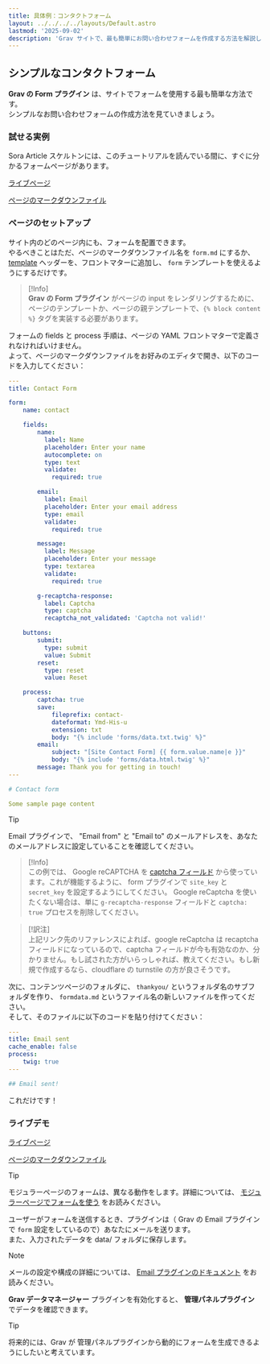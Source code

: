 ```yaml
---
title: 具体例：コンタクトフォーム
layout: ../../../../layouts/Default.astro
lastmod: '2025-09-02'
description: 'Grav サイトで、最も簡単にお問い合わせフォームを作成する方法を解説します。'
---
```


<h2 id="simple-contact-form">シンプルなコンタクトフォーム</h2>

**Grav の Form プラグイン** は、サイトでフォームを使用する最も簡単な方法です。  
シンプルなお問い合わせフォームの作成方法を見ていきましょう。

<h3 id="a-live-example">試せる実例</h3>

Sora Article スケルトンには、このチュートリアルを読んでいる間に、すぐに分かるフォームページがあります。

[ライブページ](https://demo.getgrav.org/soraarticle-skeleton/contact)

[ページのマークダウンファイル](https://raw.githubusercontent.com/getgrav/grav-skeleton-soraarticle-blog/develop/pages/03.contact/form.md)

<h3 id="setup-the-page">ページのセットアップ</h3>

サイト内のどのページ内にも、フォームを配置できます。  
やるべきことはただ、ページのマークダウンファイル名を `form.md` にするか、 [template](../../../02.content/02.headers/#template) ヘッダーを、フロントマターに追加し、 `form` テンプレートを使えるようにするだけです。

> [!Info]  
> **Grav の Form プラグイン** がページの input をレンダリングするために、ページのテンプレートか、ページの親テンプレートで、`{% block content %}` タグを実装する必要があります。

フォームの fields と process 手順は、ページの YAML フロントマターで定義されなければいけません。  
よって、ページのマークダウンファイルをお好みのエディタで開き、以下のコードを入力してください：

```yaml
---
title: Contact Form

form:
    name: contact

    fields:
        name:
          label: Name
          placeholder: Enter your name
          autocomplete: on
          type: text
          validate:
            required: true

        email:
          label: Email
          placeholder: Enter your email address
          type: email
          validate:
            required: true

        message:
          label: Message
          placeholder: Enter your message
          type: textarea
          validate:
            required: true

        g-recaptcha-response:
          label: Captcha
          type: captcha
          recaptcha_not_validated: 'Captcha not valid!'

    buttons:
        submit:
          type: submit
          value: Submit
        reset:
          type: reset
          value: Reset

    process:
        captcha: true
        save:
            fileprefix: contact-
            dateformat: Ymd-His-u
            extension: txt
            body: "{% include 'forms/data.txt.twig' %}"
        email:
            subject: "[Site Contact Form] {{ form.value.name|e }}"
            body: "{% include 'forms/data.html.twig' %}"
        message: Thank you for getting in touch!
---

# Contact form

Some sample page content
```

> [!Tip]  
> Email プラグインで、 "Email from" と "Email to" のメールアドレスを、あなたのメールアドレスに設定していることを確認してください。

> [!Info]  
> この例では、 Google reCAPTCHA を [captcha フィールド](../02.fields-available/#google-captcha-field-recaptcha) から使っています。これが機能するように、 form プラグインで `site_key` と `secret_key` を設定するようにしてください。 Google reCaptcha を使いたくない場合は、単に `g-recaptcha-response` フィールドと `captcha: true` プロセスを削除してください。

> [!訳注]  
> 上記リンク先のリファレンスによれば、google reCaptcha は recaptcha フィールドになっているので、captcha フィールドが今も有効なのか、分かりません。もし試された方がいらっしゃれば、教えてください。もし新規で作成するなら、cloudflare の turnstile の方が良さそうです。

次に、コンテンツページのフォルダに、 `thankyou/` というフォルダ名のサブフォルダを作り、 `formdata.md` というファイル名の新しいファイルを作ってください。  
そして、そのファイルに以下のコードを貼り付けてください：

```yaml
---
title: Email sent
cache_enable: false
process:
    twig: true
---

## Email sent!
```

これだけです！


<h3 id="live-demo">ライブデモ</h3>

[ライブページ](https://demo.getgrav.org/soraarticle-skeleton/contact)

[ページのマークダウンファイル](https://raw.githubusercontent.com/getgrav/grav-skeleton-soraarticle-blog/develop/pages/03.contact/form.md)

> [!Tip]  
> モジュラーページのフォームは、異なる動作をします。詳細については、 [モジュラーページでフォームを使う](../05.how-to-forms-in-modular-pages/) をお読みください。

ユーザーがフォームを送信するとき、プラグインは（ Grav の Email プラグインで `form` 設定をしているので）あなたにメールを送ります。  
また、入力されたデータを data/ フォルダに保存します。

> [!Note]  
> メールの設定や構成の詳細については、 [Email プラグインのドキュメント](https://github.com/getgrav/grav-plugin-email/blob/develop/README.md) をお読みください。

**Grav データマネージャー** プラグインを有効化すると、 **管理パネルプラグイン** でデータを確認できます。

> [!Tip]  
> 将来的には、Grav が 管理パネルプラグインから動的にフォームを生成できるようにしたいと考えています。

